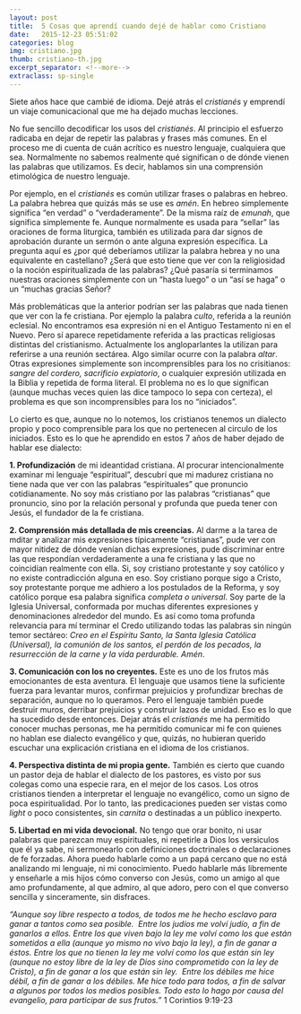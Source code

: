 ```yaml
---
layout: post
title:  5 Cosas que aprendí cuando dejé de hablar como Cristiano
date:   2015-12-23 05:51:02
categories: blog
img: cristiano.jpg
thumb: cristiano-th.jpg
excerpt_separator: <!--more-->
extraclass: sp-single
---
```


Siete años hace que cambié de idioma. Dejé atrás el _cristianés_ y emprendí un viaje comunicacional que me ha dejado muchas lecciones.   <!--more-->

No fue sencillo decodificar los usos del _cristianés_. Al principio el esfuerzo radicaba en dejar de repetir las palabras y frases más comunes. En el proceso me di cuenta de cuán acrítico es nuestro lenguaje, cualquiera que sea. Normalmente no sabemos realmente qué significan o de dónde vienen las palabras que utilizamos. Es decir, hablamos sin una comprensión etimológica de nuestro lenguaje.

Por ejemplo, en el _cristianés_ es común utilizar frases o palabras en hebreo. La palabra hebrea que quizás más se use es _amén_. En hebreo simplemente significa “en verdad” o “verdaderamente”.  De la misma raíz de _emunah_, que significa simplemente fe. Aunque normalmente es usada para “sellar” las oraciones de forma liturgica, también es utilizada para dar signos de aprobación durante un sermón o ante alguna expresión específica.  La pregunta aquí es ¿por qué deberíamos utilizar la palabra hebrea y no una equivalente en castellano? ¿Será que esto tiene que ver con la religiosidad o la noción espiritualizada de las palabras? ¿Qué pasaría si terminamos nuestras oraciones simplemente con un “hasta luego” o un “así se haga” o un “muchas gracias Señor?  

Más problemáticas que la anterior podrían ser las palabras que nada tienen que ver con la fe cristiana. Por ejemplo la palabra _culto_, referida a la reunión eclesial. No encontramos esa expresión ni en el Antiguo Testamento ni en el Nuevo. Pero sí aparece repetidamente referida a las practicas religiosas distintas del cristianismo. Actualmente los angloparlantes la utilizan para referirse a una reunión sectárea.  Algo similar ocurre con la palabra _altar_. Otras expresiones simplemente son incomprensibles para los no crisitianos: _sangre del cordero, sacrificio expiatorio_, o cualquier expresión utilizada en la Biblia y repetida de forma literal. El problema no es lo que significan (aunque muchas veces quien las dice tampoco lo sepa con certeza), el problema es que son incomprensibles para los no “iniciados”. 

Lo cierto es que, aunque no lo notemos, los cristianos tenemos un dialecto propio y poco comprensible para los que no pertenecen al circulo de los iniciados. Esto es lo que he aprendido en estos 7 años de haber dejado de hablar ese dialecto: 

__1. Profundización__ de mi ideantidad cristiana. Al procurar intencionalmente examinar mi lenguaje “espiritual”, descubrí que mi madurez cristiana no tiene nada que ver con las palabras “espirituales” que pronuncio cotidianamente. No soy más cristiano por las palabras “cristianas” que pronuncio, sino por la relación personal y profunda que pueda tener con Jesús, el fundador de la fe cristiana. 

__2. Comprensión más detallada de mis creencias.__ Al darme a la tarea de mditar y analizar mis expresiones típicamente “cristianas”, pude ver con mayor nitidez de dónde venían dichas expresiones, pude discriminar entre las que respondían verdaderamente a una fe cristiana y las que no coincidían realmente con ella.  Si, soy cristiano protestante y soy católico y no existe contradicción alguna en eso. Soy cristiano porque sigo a Cristo, soy protestante porque me adhiero a los postulados de la Reforma, y soy católico porque esa palabra significa _completa o universal_.  Soy parte de la Iglesia Universal, conformada por muchas diferentes expresiones y denominaciones alrededor del mundo. Es así como toma profunda relevancia para mí terminar el Credo utilizando todas las palabras sin ningún temor sectáreo: _Creo en el Espíritu Santo, la Santa Iglesia Católica (Universal), la comunión de los santos, el perdón de los pecados, la resurrección de la carne y la vida perdurable. Amén_.

__3. Comunicación con los no creyentes.__ Este es uno de los frutos más emocionantes de esta aventura. El lenguaje que usamos tiene la suficiente fuerza para levantar muros, confirmar prejuicios y profundizar brechas de separación, aunque no lo queramos. Pero el lenguaje también puede destruir muros, derribar prejuicios y construir lazos de unidad. Eso es lo que ha sucedido desde entonces. Dejar atrás el _cristianés_ me ha permitido conocer muchas personas, me ha permitido comunicar mi fe con quienes no hablan ese dialecto evangélico y que, quizás, no hubieran querido escuchar una explicación cristiana en el idioma de los cristianos. 

__4. Perspectiva distinta de mi propia gente.__ También es cierto que cuando un pastor deja de hablar el dialecto de los pastores, es visto por sus colegas como una especie rara, en el mejor de los casos. Los otros cristianos tienden a interpretar el lenguaje no evangélico, como un signo de poca espiritualidad. Por lo tanto, las predicaciones pueden ser vistas como _light_ o poco consistentes, sin _carnita_ o destinadas a un público inexperto. 

__5. Libertad en mi vida devocional.__ No tengo que orar bonito, ni usar palabras que parezcan muy espirituales, ni repetirle a Dios los versiculos que él ya sabe, ni sermonearlo con definiciones doctrinales o declaraciones de fe forzadas. Ahora puedo hablarle como a un papá cercano que no está analizando mi lenguaje, ni mi conocimiento. Puedo hablarle más libremente y enseñarle a mis hijos cómo converso con Jesús, como un amigo al que amo profundamente, al que admiro, al que adoro, pero con el que converso sencilla y sinceramente, sin disfraces. 

_“Aunque soy libre respecto a todos, de todos me he hecho esclavo para ganar a tantos como sea posible.  Entre los judíos me volví judío, a fin de ganarlos a ellos. Entre los que viven bajo la ley me volví como los que están sometidos a ella (aunque yo mismo no vivo bajo la ley), a fin de ganar a éstos. Entre los que no tienen la ley me volví como los que están sin ley (aunque no estoy libre de la ley de Dios sino comprometido con la ley de Cristo), a fin de ganar a los que están sin ley.  Entre los débiles me hice débil, a fin de ganar a los débiles. Me hice todo para todos, a fin de salvar a algunos por todos los medios posibles. Todo esto lo hago por causa del evangelio, para participar de sus frutos.”_  1 Corintios 9:19-23
